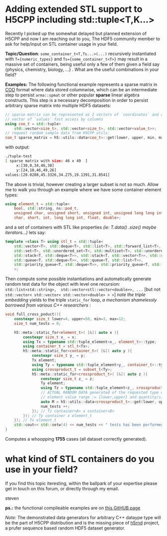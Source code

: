 # Adding extended STL support to H5CPP including **std::tuple<T,K...>**

Recently I picked up the somewhat delayed but planned extension of H5CPP and now I am reaching out 
to you, The HDF5 community member to ask for help/input on STL container usage in your field.  

**Topic/Question**: `some_container_t<T,Ts...>(...)` recursively instantiated with `T={numeric_types}` and `Ts={some_container_t<T>}` may result in a massive set of containers, being useful only a few of them given a field say {physics, chemistry, biology, ...} . What are the useful combinations in your field?

**Examples:**
The following functional example represents a sparse matrix in [COO][1] format where data stored columnwise, which can be an intermediate step to persist `arma::spmat` or other popular **sparse** linear algebra constructs. This step is a necessary decomposition in order to persist arbitrary sparse matrix into multiple HDF5 datasets: 
```c++
// sparse matrix can be represented as 2 vectors of `coordinates` and a 
// vector of `values` fast access by columns
using coo_t = std::tuple<
    std::vector<size_t>, std::vector<size_t>, std::vector<value_t>>;
// request random sample data from H5CPP utils:
coo_t sparse_matrix = h5::utils::data<coo_t>::get(lower, upper, min, max);
```
with output:
```bash
./tuple-test
[ sparse matrix with size: 46 x 49  ]
     x:[30,8,34,46,38]
     y:[24,10,46,49,26]
values:[20.0288,45.3326,34.275,19.1391,31.8541]
```

The above is trivial, however creating a larger subset is not so much.  Allow me to walk you through an example where we have some container element types: 
```c++
using element_t = std::tuple<
    bool, std::string, ns::pod_t,
    unsigned char, unsigned short, unsigned int, unsigned long long int,
    char, short, int, long long int, float, double>;
```
and a set of containers with STL like properties *(ie: T.data() .size() maybe iterators...)* lets say:

```c++
template <class T> using stl_t = std::tuple<
    std::vector<T>, std::deque<T>, std::list<T>, std::forward_list<T>, 
    std::set<T>, std::unordered_set<T>, std::multiset<T>, std::unordered_multiset<T>,
    std::stack<T, std::deque<T>>, std::stack<T, std::vector<T>>, std::stack<T, std::list<T>>,
    std::queue<T, std::deque<T>>, std::queue<T, std::list<T>>,
    std::priority_queue<T, std::deque<T>>, std::priority_queue<T, std::vector<T>>
	>;
```
Then compute some possible instantiations and automatically generate random test data for the object with level one recursion: `std::list<std::string>,  std::vector<stl::vector<double>>, ...` [but not `std::vector< std::vector< std::vector<double> > >`] *note the triple embedding* yields to the triple  `static_for` loop, *a mechanism shamelessly borrowed from various C++ researchers* :


```c++
void full_cross_poduct(){
	constexpr size_t lower=4, upper=50, min=3, max=12;
    size_t num_tests = 0;

    h5::meta::static_for<element_t>( [&]( auto x ){
        constexpr size_t x_ = x;
        using Tx = typename std::tuple_element<x_, element_t>::type;
        using container_t = stl_t<Tx>;
        h5::meta::static_for<container_t>( [&]( auto y ){
            constexpr size_t y_ = y;
            Tx element;
            using Ty = typename std::tuple_element<y_, container_t>::type;
            using crossproduct_t = subset_t<Ty>;
            h5::meta::static_for<crossproduct_t>( [&]( auto z ){
                constexpr size_t z_ = z;
                Ty element;
                using Tz = typename std::tuple_element<z_, crossproduct_t>::type;
				// ACTUAL RANDOM DATA generated of the requested type with:
				// element value range := {lower,upper} and quantity/size := {min,max}
                auto M = h5::utils::data<crossproduct_t>::get(lower, upper, min, max);
                num_tests ++;
            }); // Tz container<A> x container<B>
        }); // Ty container x element_t 
    }); // Tx element_t
    std::cout<< std::setw(4) << num_tests << " tests has been performed"<<std::endl;
}
```
Computes a whoopping **1755** cases (all dataset correctly generated). 

# what kind of STL containers do you use in your field?


If you find this topic iteresting, within the ballpark of your expertise please get in touch on this forum, or directly through my email.

steven

**ps.:** the functional compileable examples are on [this GitHUB page][2]

*Note:*
The demonstrated data generators for arbitrary C++ dataype type will be the part of H5CPP distribution and is the missing piece of [h5rnd][3] project, a prufer sequence based random HDF5 dataset generator.

[1]: https://en.wikipedia.org/wiki/Sparse_matrix#Coordinate_list_(COO)
[2]: https://github.com/steven-varga/HDFGroup-mailinglist
[3]: https://github.com/steven-varga/h5rnd